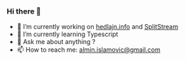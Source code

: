 ### Hi there 👋

<!--
**alminisl/alminisl** is a ✨ _special_ ✨ repository because its `README.md` (this file) appears on your GitHub profile.

Here are some ideas to get you started:

- 🤔 I’m looking for help with ...
-->
- 🔭 I’m currently working on [hedlajn.info](https://www.hedlajn.info/) and [SplitStream](https://splitstream.net/)
- 🌱 I’m currently learning Typescript
- 💬 Ask me about anything ?
- 📫 How to reach me: almin.islamovic@gmail.com

